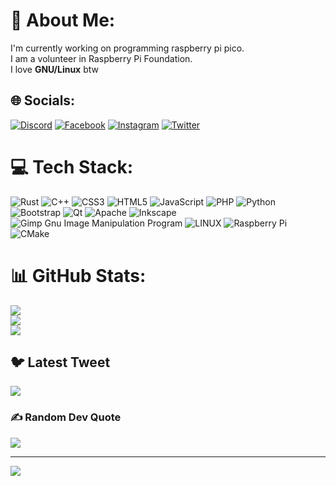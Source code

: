 # 💫 About Me:
I'm currently working on programming raspberry pi pico. <br />
I am a volunteer in Raspberry Pi Foundation. <br />
I love <b>GNU/Linux</b> btw <br />


## 🌐 Socials:
[![Discord](https://img.shields.io/badge/Discord-%237289DA.svg?logo=discord&logoColor=white)](https://discord.gg/ozil#5453) [![Facebook](https://img.shields.io/badge/Facebook-%231877F2.svg?logo=Facebook&logoColor=white)](https://facebook.com/baldzioo) [![Instagram](https://img.shields.io/badge/Instagram-%23E4405F.svg?logo=Instagram&logoColor=white)](https://instagram.com/szymon.olesi) [![Twitter](https://img.shields.io/badge/Twitter-%231DA1F2.svg?logo=Twitter&logoColor=white)](https://twitter.com/Szymon30687314) 

# 💻 Tech Stack:
![Rust](https://img.shields.io/badge/rust-%23000000.svg?style=for-the-badge&logo=rust&logoColor=white)
![C++](https://img.shields.io/badge/c++-%2300599C.svg?style=for-the-badge&logo=c%2B%2B&logoColor=white) ![CSS3](https://img.shields.io/badge/css3-%231572B6.svg?style=for-the-badge&logo=css3&logoColor=white) ![HTML5](https://img.shields.io/badge/html5-%23E34F26.svg?style=for-the-badge&logo=html5&logoColor=white) ![JavaScript](https://img.shields.io/badge/javascript-%23323330.svg?style=for-the-badge&logo=javascript&logoColor=%23F7DF1E) ![PHP](https://img.shields.io/badge/php-%23777BB4.svg?style=for-the-badge&logo=php&logoColor=white) ![Python](https://img.shields.io/badge/python-3670A0?style=for-the-badge&logo=python&logoColor=ffdd54) ![Bootstrap](https://img.shields.io/badge/bootstrap-%23563D7C.svg?style=for-the-badge&logo=bootstrap&logoColor=white) ![Qt](https://img.shields.io/badge/Qt-%23217346.svg?style=for-the-badge&logo=Qt&logoColor=white) ![Apache](https://img.shields.io/badge/apache-%23D42029.svg?style=for-the-badge&logo=apache&logoColor=white) ![Inkscape](https://img.shields.io/badge/Inkscape-e0e0e0?style=for-the-badge&logo=inkscape&logoColor=080A13) ![Gimp Gnu Image Manipulation Program](https://img.shields.io/badge/Gimp-657D8B?style=for-the-badge&logo=gimp&logoColor=FFFFFF) ![LINUX](https://img.shields.io/badge/Linux-FCC624?style=for-the-badge&logo=linux&logoColor=black) ![Raspberry Pi](https://img.shields.io/badge/-RaspberryPi-C51A4A?style=for-the-badge&logo=Raspberry-Pi) ![CMake](https://img.shields.io/badge/CMake-%23008FBA.svg?style=for-the-badge&logo=cmake&logoColor=white)
# 📊 GitHub Stats:
![](https://github-readme-stats.vercel.app/api?username=bold663key&theme=dark&hide_border=false&include_all_commits=false&count_private=false)<br/>
![](https://github-readme-streak-stats.herokuapp.com/?user=bold663key&theme=dark&hide_border=false)<br/>
![](https://github-readme-stats.vercel.app/api/top-langs/?username=bold663key&theme=dark&hide_border=false&include_all_commits=false&count_private=false&layout=compact)

## 🐦 Latest Tweet
[![](https://gtce.itsvg.in/api?username=Szymon30687314)](https://github.com/VishwaGauravIn/github-twitter-card-embed)

### ✍️ Random Dev Quote
![](https://quotes-github-readme.vercel.app/api?type=horizontal&theme=radical)

---
[![](https://visitcount.itsvg.in/api?id=bold663key&icon=0&color=0)](https://visitcount.itsvg.in)

<!-- Proudly created with GPRM ( https://gprm.itsvg.in ) -->
